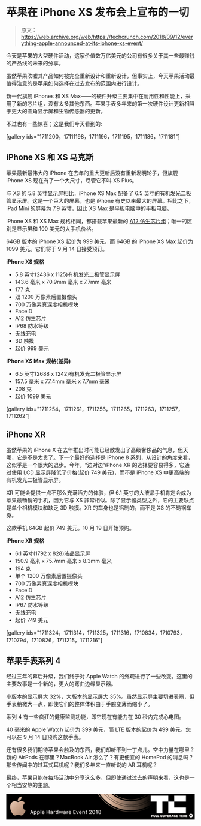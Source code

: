 # 苹果在 iPhone XS 发布会上宣布的一切 

> 原文：<https://web.archive.org/web/https://techcrunch.com/2018/09/12/everything-apple-announced-at-its-iphone-xs-event/>

今天是苹果的大型硬件活动，这家价值数万亿美元的公司有很多关于其一些最赚钱的产品线的未来的分享。

虽然苹果吹嘘其产品如何被完全重新设计和重新设计，但事实上，今天苹果活动最值得注意的是苹果如何选择在过去发布的范围内进行设计。

新一代旗舰 iPhones 和 XS Max——的硬件升级主要集中在耐用性和性能上，采用了新的芯片组，没有太多其他东西。苹果手表多年来的第一次硬件设计更新相当于更大的圆角显示屏和生物传感器的更新。

不过也有一些惊喜；这是我们今天看到的:

[gallery ids="1711200，17111198，1711196，1711195，1711186，1711181"]

## iPhone XS 和 XS 马克斯

苹果最新最伟大的 iPhone 在去年的重大更新后没有重新发明轮子，但旗舰 iPhone XS 现在有了一个大尺寸，尽管它不叫 XS Plus。

与 XS 的 5.8 英寸显示屏相比，iPhone XS Max 配备了 6.5 英寸的有机发光二极管显示屏。这是一个巨大的屏幕，也是 iPhone 有史以来最大的屏幕。相比之下，iPad Mini 的屏幕为 7.9 英寸，因此 XS Max 是平板电脑中的平板电脑。

iPhone XS 和 XS Max 规格相同，都搭载苹果最新的 [A12 仿生芯片组](https://web.archive.org/web/20221218080550/https://techcrunch.com/2018/09/12/apples-new-iphones-are-powered-by-the-industrys-first-7nm-chips/)；唯一的区别是显示屏和 100 美元的大手机价格。

64GB 版本的 iPhone XS 起价为 999 美元，而 64GB 的 iPhone XS Max 起价为 1099 美元。它们将于 9 月 14 日接受预订。

**iPhone XS 规格**

*   5.8 英寸(2436 x 1125)有机发光二极管显示屏
*   143.6 毫米 x 70.9mm 毫米 x 7.7mm 毫米
*   177 克
*   双 1200 万像素后置摄像头
*   700 万像素真深度相机模块
*   FaceID
*   A12 仿生芯片
*   IP68 防水等级
*   无线充电
*   3D 触摸
*   起价 999 美元

**iPhone XS Max 规格(差异)**

*   6.5 英寸(2688 x 1242)有机发光二极管显示屏
*   157.5 毫米 x 77.4mm 毫米 x 7.7mm 毫米
*   208 克
*   起价 1099 美元

[gallery ids="1711254，1711261，1711256，1711265，1711263，1711257，1711262"]

## iPhone XR

虽然苹果的 iPhone X 在去年推出时可能已经散发出了高级奢侈品的气息，但天哪，它是不是太贵了。下一个最好的选择是 iPhone 8 系列，从设计的角度来看，这似乎是一个很大的退步。今年，“边对边”iPhone XR 的选择要容易得多，它通过使用 LCD 显示屏降低了价格(起价 749 美元)，而不是 iPhone XS 中更高端的有机发光二极管显示屏。

XR 可能会提供一点不那么充满活力的体验，但 6.1 英寸的大液晶手机肯定会成为苹果最畅销的手机，因为它与 XS 非常相似。除了显示器类型之外，它的主要缺点是单个相机模块和缺乏 3D 触摸。XR 的车身也是铝制的，而不是 XS 的不锈钢车身。

这款手机 64GB 起价 749 美元。10 月 19 日开始预购。

**iPhone XR 规格**

*   6.1 英寸(1792 x 828)液晶显示屏
*   150.9 毫米 x 75.7mm 毫米 x 8.3mm 毫米
*   194 克
*   单个 1200 万像素后置摄像头
*   700 万像素真深度相机模块
*   FaceID
*   A12 仿生芯片
*   IP67 防水等级
*   无线充电
*   起价 749 美元

[gallery ids="1711324，1711314，1711325，1711316，1710834，1710793，1710794，1710826，1711215，1711216"]

## 苹果手表系列 4

经过三年的幕后升级，我们终于对 Apple Watch 的外观进行了一些改变。这里的主要故事是一个新的，更大的弯曲边缘显示器。

小版本的显示屏大 32%，大版本的显示屏大 35%。虽然显示屏主要切进表圈，但手表稍微大一点，即使它们的整体体积由于手腕变薄而缩小了。

系列 4 有一些疯狂的健康监测功能，即它现在有能力在 30 秒内完成心电图。

40 毫米的 Apple Watch 起价为 399 美元，而 LTE 版本的起价为 499 美元。您可以在 9 月 14 日预购这款手表。

还有很多我们期待苹果会触及的东西，我们却听不到一丁点儿。空中力量在哪里？新的 AirPods 在哪里？MacBook Air 怎么了？有更便宜的 HomePod 的消息吗？那些传闻中的过耳式耳机呢？我们多年来一直听说的 AR 耳机呢？

最终，苹果只能在每场活动中分享这么多，但即使通过过去的声明来看，这也是一个相当安静的主题。

[![more iPhone Event 2018 coverage](img/292148ec1fa377c7dea28844a2759c3f.png)](https://web.archive.org/web/20221218080550/https://techcrunch.com/tag/Apple-Hardware-Event-2018)